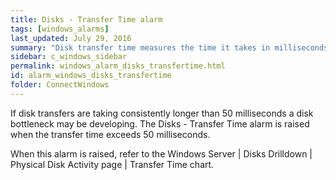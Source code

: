 ```yaml
---
title: Disks - Transfer Time alarm
tags: [windows_alarms]
last_updated: July 29, 2016
summary: "Disk transfer time measures the time it takes in milliseconds to transfer data between disk and memory. The metric includes disk reads and disk writes."
sidebar: c_windows_sidebar
permalink: windows_alarm_disks_transfertime.html
id: alarm_windows_disks_transfertime
folder: ConnectWindows
---
```


If disk transfers are taking consistently longer than 50 milliseconds a disk bottleneck may be developing. The Disks - Transfer Time alarm is raised when the transfer time exceeds 50 milliseconds.

When this alarm is raised, refer to the Windows Server \| Disks Drilldown \| Physical Disk Activity page \| Transfer Time chart.
